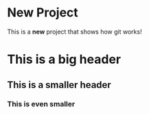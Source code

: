 # New Project
This is a **new** project that shows how git works!

# This is a big header
## This is a smaller header
### This is even smaller